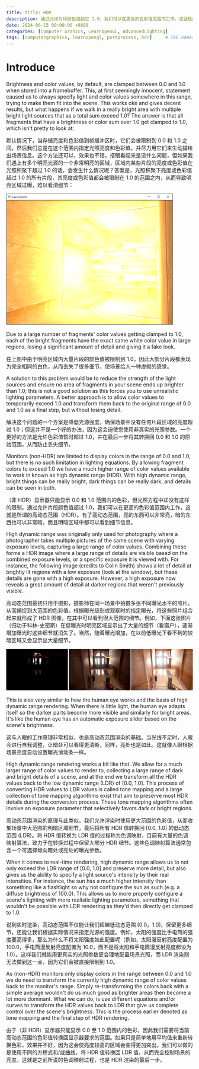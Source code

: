 ```yaml
---
title: title: HDR
description: 通过允许片段颜色值超过 1.0，我们可以在更高的色彩值范围内工作，这就是所谓的高动态范围（HDR）。有了高动态范围，亮的东西可以非常亮，暗的东西也可以非常暗，而且明暗区域中都可以看到细节信息。HDR 的原理是我们允许渲染时使用更大范围的色彩值，从而收集场景中大范围的明暗区域细节，最后将所有 HDR 值转换回 [0.0, 1.0] 的低动态范围 (LDR)。
date: 2024-06-15 00:00:00 +0800
categories: [Computer Grahics, LearnOpenGL, AdvancedLighting]
tags: [computergraphics, learnopengl, postprocess, hdr]     # TAG names should always be lowercase
---
```


# Introduce

Brightness and color values, by default, are clamped between 0.0 and 1.0 when stored into a framebuffer. This, at first seemingly innocent, statement caused us to always specify light and color values somewhere in this range, trying to make them fit into the scene. This works oké and gives decent results, but what happens if we walk in a really bright area with multiple bright light sources that as a total sum exceed 1.0? The answer is that all fragments that have a brightness or color sum over 1.0 get clamped to 1.0, which isn't pretty to look at:

默认情况下，当存储亮度和色彩值到帧缓冲区时，它们会被限制到 0.0 和 1.0 之间。然后我们总是在这个范围内指定光照亮度和色彩值，并尽力用它们来生动描绘出场景信息。这个方法还可以，效果也不错，搭眼看起来是没什么问题，但如果我们遇上有多个明亮光源的一个非常明亮的区域，区域内某些片段的亮度或色彩值在光照积聚下超过 1.0 的话，会发生什么情况呢？答案是，光照积聚下亮度或色彩值超过 1.0 的所有片段，其亮度或色彩值都会被限制在 1.0 的范围之内，从而导致明亮区域过曝，难以看清细节：

![LDR](/assets/images/LearnOpenGL-AdvancedLighting-HDR-LDR.png)

Due to a large number of fragments' color values getting clamped to 1.0, each of the bright fragments have the exact same white color value in large regions, losing a significant amount of detail and giving it a fake look.

在上图中由于明亮区域内大量片段的颜色值被限制到 1.0，因此大部分片段都表现为完全相同的白色，从而丢失了很多细节，使场景给人一种虚假的感觉。

A solution to this problem would be to reduce the strength of the light sources and ensure no area of fragments in your scene ends up brighter than 1.0; this is not a good solution as this forces you to use unrealistic lighting parameters. A better approach is to allow color values to temporarily exceed 1.0 and transform them back to the original range of 0.0 and 1.0 as a final step, but without losing detail.

解决这个问题的一个方案是降低光源强度，确保场景中没有任何片段区域的亮度超过 1.0；但这并不是一个好的办法，因为这会迫使您使用非真实的光照参数。一个更好的方法是允许色彩值暂时超过 1.0，并在最后一步将其转换回 0.0 和 1.0 的原始范围，从而防止丢失细节。

Monitors (non-HDR) are limited to display colors in the range of 0.0 and 1.0, but there is no such limitation in lighting equations. By allowing fragment colors to exceed 1.0 we have a much higher range of color values available to work in known as high dynamic range (HDR). With high dynamic range, bright things can be really bright, dark things can be really dark, and details can be seen in both.

（非 HDR）显示器只能显示 0.0 和 1.0 范围内的色彩，但光照方程中却没有这样的限制。通过允许片段颜色值超过 1.0，我们可以在更高的色彩值范围内工作，这就是所谓的高动态范围（HDR）。有了高动态范围，亮的东西可以非常亮，暗的东西也可以非常暗，而且明暗区域中都可以看到细节信息。

High dynamic range was originally only used for photography where a photographer takes multiple pictures of the same scene with varying exposure levels, capturing a large range of color values. Combining these forms a HDR image where a large range of details are visible based on the combined exposure levels, or a specific exposure it is viewed with. For instance, the following image (credits to Colin Smith) shows a lot of detail at brightly lit regions with a low exposure (look at the window), but these details are gone with a high exposure. However, a high exposure now reveals a great amount of detail at darker regions that weren't previously visible.

高动态范围最初只用于摄影，摄影师在同一场景中拍摄多张不同曝光水平的照片，从而捕捉到大范围的色彩值。根据曝光级别或观察时的指定曝光，将这些照片组合起来就形成了 HDR 图像，在其中可以看到很大范围的细节。例如，下面这张图片（归功于科林-史密斯）在低曝光时明亮区域显示出了大量的细节（看窗户），逐渐增加曝光时这些细节就消失了。当然，随着曝光增加，在以前低曝光下看不到的较暗区域又会显示出大量细节。

![Different Exposure Level HDR Image.png](/assets/images/LearnOpenGL-AdvancedLighting-HDR-DifferentExposureLevelHDRImage.png)

This is also very similar to how the human eye works and the basis of high dynamic range rendering. When there is little light, the human eye adapts itself so the darker parts become more visible and similarly for bright areas. It's like the human eye has an automatic exposure slider based on the scene's brightness.

这与人眼的工作原理非常相似，也是高动态范围渲染的基础。当光线不足时，人眼会进行自我调整，让暗处可以看得更清晰，同样，亮处也是如此。这就像人眼根据场景亮度自动设置曝光滑动条一样。

High dynamic range rendering works a bit like that. We allow for a much larger range of color values to render to, collecting a large range of dark and bright details of a scene, and at the end we transform all the HDR values back to the low dynamic range (LDR) of [0.0, 1.0]. This process of converting HDR values to LDR values is called tone mapping and a large collection of tone mapping algorithms exist that aim to preserve most HDR details during the conversion process. These tone mapping algorithms often involve an exposure parameter that selectively favors dark or bright regions.

高动态范围渲染的原理与此类似。我们允许渲染时使用更大范围的色彩值，从而收集场景中大范围的明暗区域细节，最后将所有 HDR 值转换回 [0.0, 1.0] 的低动态范围 (LDR)。将 HDR 值转换为 LDR 值的过程称为色调映射，目前有大量的色调映射算法，致力于在转换过程中保留大部分 HDR 细节。这些色调映射算法通常包含一个可选择倾向暗处或亮处的曝光参数。

When it comes to real-time rendering, high dynamic range allows us to not only exceed the LDR range of [0.0, 1.0] and preserve more detail, but also gives us the ability to specify a light source's intensity by their real intensities. For instance, the sun has a much higher intensity than something like a flashlight so why not configure the sun as such (e.g. a diffuse brightness of 100.0). This allows us to more properly configure a scene's lighting with more realistic lighting parameters, something that wouldn't be possible with LDR rendering as they'd then directly get clamped to 1.0.

说到实时渲染，高动态范围不仅能让我们超越低动态范围 [0.0，1.0]，保留更多细节，还能让我们根据实际情况来指定光源的强度。例如，太阳的强度比手电筒的强度要高得多，那么为什么不将太阳强度如此配置呢（例如，太阳漫反射亮度配置为 100.0，手电筒漫反射亮度配置为 10.0，而不是将太阳和手电筒漫反射亮度都设为 1.0）。这样我们就能用更真实的光照参数更合理地配置场景光照，而 LDR 渲染则无法做到这一点，因为它们会被直接限制到 1.0。

As (non-HDR) monitors only display colors in the range between 0.0 and 1.0 we do need to transform the currently high dynamic range of color values back to the monitor's range. Simply re-transforming the colors back with a simple average wouldn't do us much good as brighter areas then become a lot more dominant. What we can do, is use different equations and/or curves to transform the HDR values back to LDR that give us complete control over the scene's brightness. This is the process earlier denoted as tone mapping and the final step of HDR rendering.

由于（非 HDR）显示器只能显示 0.0 至 1.0 范围内的色彩，因此我们需要将当前高动态范围的色彩值转换回显示器要求的范围。如果只是简单地用平均值来重新转换色彩，效果并不好，因为这会使亮度较高的区域会变得更加突出。我们可以做的是使用不同的方程式和/或曲线，将 HDR 值转换回 LDR 值，从而完全控制场景的亮度。这就是之前所说的色调映射过程，也是 HDR 渲染的最后一步。